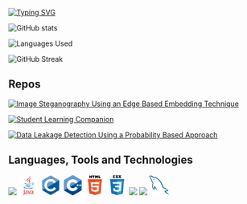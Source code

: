 [![Typing SVG](https://readme-typing-svg.herokuapp.com?multiline=true&width=500&lines=Final+Year+student+at+VIT+Vellore.++++++++++)](https://git.io/typing-svg)

![GitHub stats](https://github-readme-stats.vercel.app/api?username=DayeemParkar&show_icons=true&theme=tokyonight)

![Languages Used](https://github-readme-stats.vercel.app/api/top-langs/?username=DayeemParkar&layout=compact)

![GitHub Streak](https://github-readme-streak-stats.herokuapp.com?user=shinokada&theme=neon-palenight&hide_border=true)

## Repos

[![Image Steganography Using an Edge Based Embedding Technique](https://github-readme-stats.vercel.app/api/pin/?username=DayeemParkar&repo=Image-Stegonagraphy-Using-an-Edge-Based-Embedding-Technique&show_owner=true)](https://github.com/DayeemParkar/Image-Stegonagraphy-Using-an-Edge-Based-Embedding-Technique)

[![Student Learning Companion](https://github-readme-stats.vercel.app/api/pin/?username=DayeemParkar&repo=StudentLearningCompanion&show_owner=true)](https://github.com/DayeemParkar/StudentLearningCompanion)

[![Data Leakage Detection Using a Probability Based Approach](https://github-readme-stats.vercel.app/api/pin/?username=DayeemParkar&repo=CSE3501ProjectDataLeakageDetection&show_owner=true)](https://github.com/DayeemParkar/CSE3501ProjectDataLeakageDetection)

## Languages, Tools and Technologies  

<code><img height="40" src="https://raw.githubusercontent.com/shinokada/shinokada/master/assets/python.png"></code>
<code><img src="https://raw.githubusercontent.com/devicons/devicon/master/icons/java/java-original-wordmark.svg" alt="Java" width="40" height="40"/></code>
<code><img src="https://raw.githubusercontent.com/devicons/devicon/master/icons/c/c-original.svg" alt="C" width="40" height="40"/></code>
<code><img src="https://raw.githubusercontent.com/devicons/devicon/master/icons/cplusplus/cplusplus-original.svg" alt="Cpp" width="40" height="40"/></code>
<code><img src="https://raw.githubusercontent.com/devicons/devicon/master/icons/html5/html5-original-wordmark.svg" alt="html5" width="40" height="40"/></code>
<code><img src="https://raw.githubusercontent.com/devicons/devicon/master/icons/css3/css3-original-wordmark.svg" alt="css3" width="40" height="40"/></code>
<code><img height="40" src="https://raw.githubusercontent.com/shinokada/shinokada/master/assets/javascript.png"></code>
<code><img height="40" src="https://raw.githubusercontent.com/shinokada/shinokada/master/assets/php.png"></code>
<code><img src="https://raw.githubusercontent.com/devicons/devicon/master/icons/mysql/mysql-original.svg" alt="MySQL" width="40" height="40"/></code>
